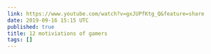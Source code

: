 ```yaml
---
link: https://www.youtube.com/watch?v=gxJUPfKtg_Q&feature=share
date: 2019-09-16 15:15 UTC
published: true
title: 12 motiviations of gamers
tags: []
---
```



